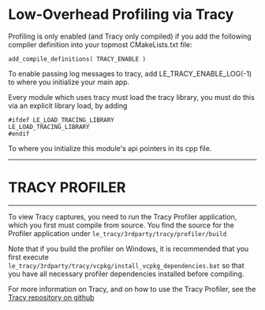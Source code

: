 # Low-Overhead Profiling via Tracy

Profiling is only enabled (and Tracy only compiled) if you add the
following compiler definition into your topmost CMakeLists.txt file:

	add_compile_definitions( TRACY_ENABLE )

To enable passing log messages to tracy, add
 	LE_TRACY_ENABLE_LOG(-1)
to where you initialize your main app.

Every module which uses tracy must load the tracy library, you
must do this via an explicit library load, by adding

	#ifdef LE_LOAD_TRACING_LIBRARY
 	LE_LOAD_TRACING_LIBRARY
	#endif

To where you initialize this module's api pointers in its cpp file.

---------------------------------------------------------------------- 
# TRACY PROFILER
---------------------------------------------------------------------- 

To view Tracy captures, you need to run the Tracy Profiler application, which 
you first must compile from source. You find the source for the Profiler 
application under `le_tracy/3rdparty/tracy/profiler/build`

Note that if you build the profiler on Windows, it is recommended that you 
first execute `le_tracy/3rdparty/tracy/vcpkg/install_vcpkg_dependencies.bat`
so that you have all necessary profiler dependencies installed before 
compiling.

For more information on Tracy, and on how to use the Tracy Profiler, see
the [Tracy repository on github](https://github.com/wolfpld/tracy)


